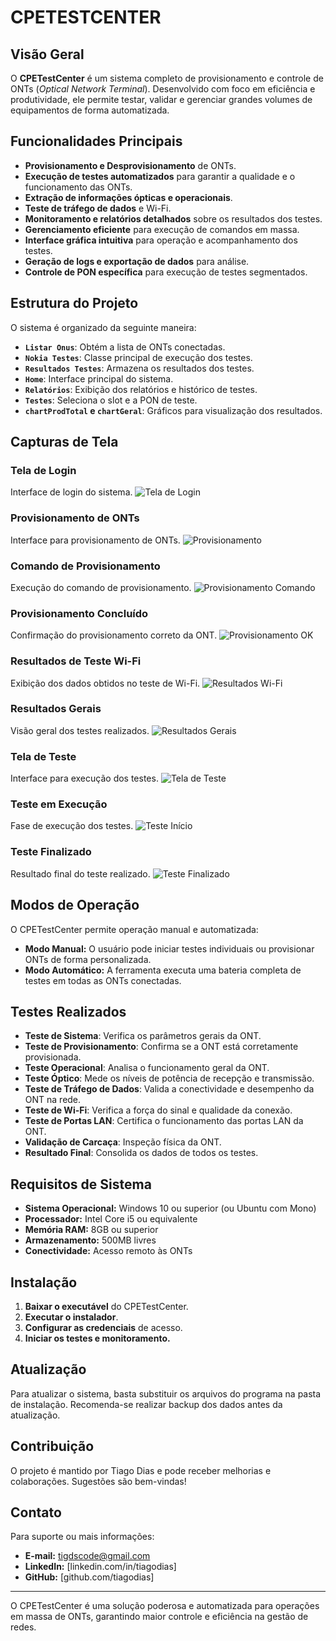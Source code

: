 # CPETESTCENTER

## Visão Geral
O **CPETestCenter** é um sistema completo de provisionamento e controle de ONTs (*Optical Network Terminal*). Desenvolvido com foco em eficiência e produtividade, ele permite testar, validar e gerenciar grandes volumes de equipamentos de forma automatizada.

## Funcionalidades Principais
- **Provisionamento e Desprovisionamento** de ONTs.
- **Execução de testes automatizados** para garantir a qualidade e o funcionamento das ONTs.
- **Extração de informações ópticas e operacionais**.
- **Teste de tráfego de dados** e Wi-Fi.
- **Monitoramento e relatórios detalhados** sobre os resultados dos testes.
- **Gerenciamento eficiente** para execução de comandos em massa.
- **Interface gráfica intuitiva** para operação e acompanhamento dos testes.
- **Geração de logs e exportação de dados** para análise.
- **Controle de PON específica** para execução de testes segmentados.

## Estrutura do Projeto
O sistema é organizado da seguinte maneira:
- **`Listar Onus`**: Obtém a lista de ONTs conectadas.
- **`Nokia Testes`**: Classe principal de execução dos testes.
- **`Resultados Testes`**: Armazena os resultados dos testes.
- **`Home`**: Interface principal do sistema.
- **`Relatórios`**: Exibição dos relatórios e histórico de testes.
- **`Testes`**: Seleciona o slot e a PON de teste.
- **`chartProdTotal` e `chartGeral`**: Gráficos para visualização dos resultados.

## Capturas de Tela

### Tela de Login
Interface de login do sistema.
![Tela de Login](images/login.png)

### Provisionamento de ONTs
Interface para provisionamento de ONTs.
![Provisionamento](images/provisionamento.png)

### Comando de Provisionamento
Execução do comando de provisionamento.
![Provisionamento Comando](images/provisionamento_cmd.png)

### Provisionamento Concluído
Confirmação do provisionamento correto da ONT.
![Provisionamento OK](images/provisionamento_ok.png)

### Resultados de Teste Wi-Fi
Exibição dos dados obtidos no teste de Wi-Fi.
![Resultados Wi-Fi](images/resultados-wifi.png)

### Resultados Gerais
Visão geral dos testes realizados.
![Resultados Gerais](images/resultados_geral.png)

### Tela de Teste
Interface para execução dos testes.
![Tela de Teste](images/teste.png)

### Teste em Execução
Fase de execução dos testes.
![Teste Início](images/teste_start.png)

### Teste Finalizado
Resultado final do teste realizado.
![Teste Finalizado](images/teste_finish.png)

## Modos de Operação
O CPETestCenter permite operação manual e automatizada:
- **Modo Manual:** O usuário pode iniciar testes individuais ou provisionar ONTs de forma personalizada.
- **Modo Automático:** A ferramenta executa uma bateria completa de testes em todas as ONTs conectadas.

## Testes Realizados
- **Teste de Sistema**: Verifica os parâmetros gerais da ONT.
- **Teste de Provisionamento**: Confirma se a ONT está corretamente provisionada.
- **Teste Operacional**: Analisa o funcionamento geral da ONT.
- **Teste Óptico**: Mede os níveis de potência de recepção e transmissão.
- **Teste de Tráfego de Dados**: Valida a conectividade e desempenho da ONT na rede.
- **Teste de Wi-Fi**: Verifica a força do sinal e qualidade da conexão.
- **Teste de Portas LAN**: Certifica o funcionamento das portas LAN da ONT.
- **Validação de Carcaça**: Inspeção física da ONT.
- **Resultado Final**: Consolida os dados de todos os testes.

## Requisitos de Sistema
- **Sistema Operacional:** Windows 10 ou superior (ou Ubuntu com Mono)
- **Processador:** Intel Core i5 ou equivalente
- **Memória RAM:** 8GB ou superior
- **Armazenamento:** 500MB livres
- **Conectividade:** Acesso remoto às ONTs

## Instalação
1. **Baixar o executável** do CPETestCenter.
2. **Executar o instalador**.
3. **Configurar as credenciais** de acesso.
4. **Iniciar os testes e monitoramento.**

## Atualização
Para atualizar o sistema, basta substituir os arquivos do programa na pasta de instalação. Recomenda-se realizar backup dos dados antes da atualização.

## Contribuição
O projeto é mantido por Tiago Dias e pode receber melhorias e colaborações. Sugestões são bem-vindas!

## Contato
Para suporte ou mais informações:
- **E-mail:** tigdscode@gmail.com
- **LinkedIn:** [linkedin.com/in/tiagodias]
- **GitHub:** [github.com/tiagodias]

---

O CPETestCenter é uma solução poderosa e automatizada para operações em massa de ONTs, garantindo maior controle e eficiência na gestão de redes.
